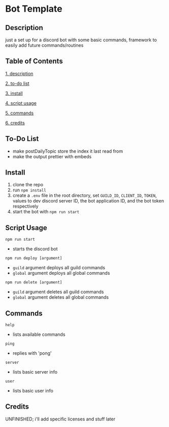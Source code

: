 # Bot Template
## Description
just a set up for a discord bot with some basic commands, framework to easily add future commands/routines

## Table of Contents
[1. description](#description)

[2. to-do list](#to-do-list)

[3. install](#install)

[4. script usage](#script-usage)

[5. commands](#commands)

[6. credits](#credits)

## To-Do List
- make postDailyTopic store the index it last read from
- make the output prettier with embeds

## Install
1. clone the repo
2. run `npm install`
3. create a `.env` file in the root directory, set `GUILD_ID`, `CLIENT_ID`, `TOKEN`, values to dev discord server ID, the bot application ID, and the bot token respectively
4. start the bot with `npm run start`

## Script Usage
`npm run start`
- starts the discord bot

`npm run deploy [argument]` 
- `guild` argument deploys all guild commands
- `global` argument deploys all global commands

`npm run delete [argument]` 
- `guild` argument deletes all guild commands   
- `global` argument deletes all global commands

## Commands

`help`
- lists available commands

`ping`
- replies with 'pong'

`server`
- lists basic server info

`user`
- lists basic user info

## Credits
UNFINISHED; i'll add specific licenses and stuff later